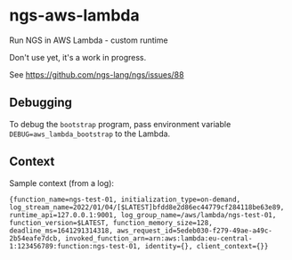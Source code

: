 # ngs-aws-lambda

Run NGS in AWS Lambda - custom runtime

Don't use yet, it's a work in progress.

See https://github.com/ngs-lang/ngs/issues/88


## Debugging

To debug the `bootstrap` program, pass environment variable `DEBUG=aws_lambda_bootstrap` to the Lambda.

## Context

Sample context (from a log):

```
{function_name=ngs-test-01, initialization_type=on-demand, log_stream_name=2022/01/04/[$LATEST]bfdd8e2d86ec44779cf284118be63e89, runtime_api=127.0.0.1:9001, log_group_name=/aws/lambda/ngs-test-01, function_version=$LATEST, function_memory_size=128, deadline_ms=1641291314318, aws_request_id=5edeb030-f279-49ae-a49c-2b54eafe7dcb, invoked_function_arn=arn:aws:lambda:eu-central-1:123456789:function:ngs-test-01, identity={}, client_context={}}

```